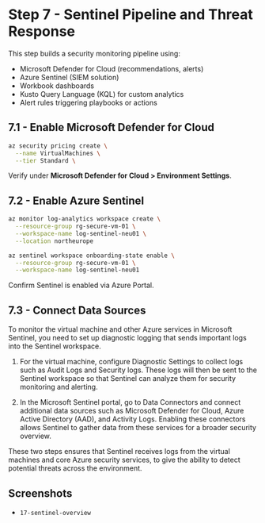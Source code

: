 # Step 7 - Sentinel Pipeline and Threat Response

This step builds a security monitoring pipeline using:
- Microsoft Defender for Cloud (recommendations, alerts)
- Azure Sentinel (SIEM solution)
- Workbook dashboards
- Kusto Query Language (KQL) for custom analytics
- Alert rules triggering playbooks or actions

## 7.1 - Enable Microsoft Defender for Cloud

```bash
az security pricing create \
  --name VirtualMachines \
  --tier Standard \
```

Verify under **Microsoft Defender for Cloud > Environment Settings**.

## 7.2 - Enable Azure Sentinel

```bash
az monitor log-analytics workspace create \
  --resource-group rg-secure-vm-01 \
  --workspace-name log-sentinel-neu01 \
  --location northeurope

az sentinel workspace onboarding-state enable \
  --resource-group rg-secure-vm-01 \
  --workspace-name log-sentinel-neu01
```

Confirm Sentinel is enabled via Azure Portal.

## 7.3 - Connect Data Sources

To monitor the virtual machine and other Azure services in Microsoft Sentinel, you need to set up diagnostic logging that sends important logs into the Sentinel workspace.

1. For the virtual machine, configure Diagnostic Settings to collect logs such as Audit Logs and Security logs. These logs will then be sent to the Sentinel workspace so that Sentinel can analyze them for security monitoring and alerting.

2. In the Microsoft Sentinel portal, go to Data Connectors and connect additional data sources such as Microsoft Defender for Cloud, Azure Active Directory (AAD), and Activity Logs. Enabling these connectors allows Sentinel to gather data from these services for a broader security overview.

These two steps ensures that Sentinel receives logs from the virtual machines and core Azure security services, to give the ability to detect potential threats across the environment.

## Screenshots

- `17-sentinel-overview`